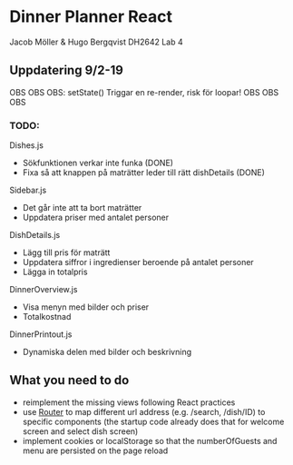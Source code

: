 # Dinner Planner React

Jacob Möller & Hugo Bergqvist
DH2642 Lab 4


## Uppdatering 9/2-19

OBS OBS OBS: setState() Triggar en re-render, risk för loopar! OBS OBS OBS


### TODO:

Dishes.js
* Sökfunktionen verkar inte funka (DONE)
* Fixa så att knappen på maträtter leder till rätt dishDetails (DONE)

Sidebar.js  
* Det går inte att ta bort maträtter
* Uppdatera priser med antalet personer

DishDetails.js
* Lägg till pris för maträtt
* Uppdatera siffror i ingredienser beroende på antalet personer
* Lägga in totalpris

DinnerOverview.js
* Visa menyn med bilder och priser
* Totalkostnad

DinnerPrintout.js
* Dynamiska delen med bilder och beskrivning





## What you need to do

* reimplement the missing views following React practices
* use [Router](https://reacttraining.com/react-router/web/guides/philosophy) to map different url address (e.g. /search, /dish/ID) to specific components (the startup code already does that for welcome screen and select dish screen)
* implement cookies or localStorage so that the numberOfGuests and menu are persisted on the page reload
